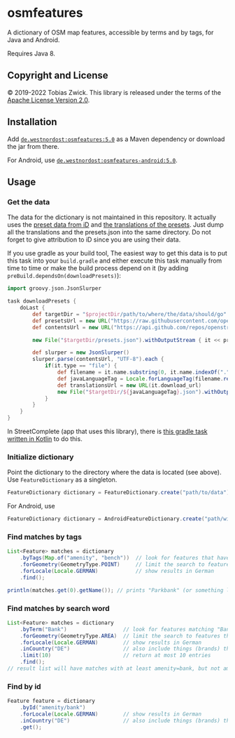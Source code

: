 # osmfeatures

A dictionary of OSM map features, accessible by terms and by tags, for Java and Android.

Requires Java 8.

## Copyright and License

© 2019-2022 Tobias Zwick. This library is released under the terms of the [Apache License Version 2.0](http://www.apache.org/licenses/LICENSE-2.0.txt).

## Installation

Add [`de.westnordost:osmfeatures:5.0`](https://mvnrepository.com/artifact/de.westnordost/osmfeatures/5.0) as a Maven dependency or download the jar from there.

For Android, use [`de.westnordost:osmfeatures-android:5.0`](https://mvnrepository.com/artifact/de.westnordost/osmfeatures-android/5.0).

## Usage

### Get the data

The data for the dictionary is not maintained in this repository.
It actually uses the [preset data from iD](https://github.com/openstreetmap/id-tagging-schema/blob/main/dist/presets.json) and [the translations of the presets](https://github.com/openstreetmap/id-tagging-schema/tree/main/dist/translations).
Just dump all the translations and the presets.json into the same directory.
Do not forget to give attribution to iD since you are using their data.

If you use gradle as your build tool, The easiest way to get this data is to put this task into your `build.gradle` and either execute this task manually from time to time or make the build process depend on it (by adding `preBuild.dependsOn(downloadPresets)`):

```groovy
import groovy.json.JsonSlurper

task downloadPresets {
    doLast {
        def targetDir = "$projectDir/path/to/where/the/data/should/go"
        def presetsUrl = new URL("https://raw.githubusercontent.com/openstreetmap/id-tagging-schema/main/dist/presets.json")
        def contentsUrl = new URL("https://api.github.com/repos/openstreetmap/id-tagging-schema/contents/dist/translations")

        new File("$targetDir/presets.json").withOutputStream { it << presetsUrl.openStream() }

        def slurper = new JsonSlurper()
        slurper.parse(contentsUrl, "UTF-8").each {
            if(it.type == "file") {
                def filename = it.name.substring(0, it.name.indexOf("."))
                def javaLanguageTag = Locale.forLanguageTag(filename.replace('@','-')).toLanguageTag()
                def translationsUrl = new URL(it.download_url)
                new File("$targetDir/${javaLanguageTag}.json").withOutputStream { it << translationsUrl.openStream() }
            }
        }
    }
}
```

In StreetComplete (app that uses this library), there is [this gradle task written in Kotlin](https://github.com/streetcomplete/StreetComplete/blob/master/buildSrc/src/main/java/UpdatePresetsTask.kt) to do this.

### Initialize dictionary

Point the dictionary to the directory where the data is located (see above). Use `FeatureDictionary` as a singleton.
```java
FeatureDictionary dictionary = FeatureDictionary.create("path/to/data"));
```

For Android, use
```java
FeatureDictionary dictionary = AndroidFeatureDictionary.create("path/within/assets/folder/to/data"));
```

### Find matches by tags
```java
List<Feature> matches = dictionary
    .byTags(Map.of("amenity", "bench"))  // look for features that have the given tags
    .forGeometry(GeometryType.POINT)     // limit the search to features that may be points
    .forLocale(Locale.GERMAN)            // show results in German
    .find();

println(matches.get(0).getName()); // prints "Parkbank" (or something like this)
```

### Find matches by search word

```java
List<Feature> matches = dictionary
    .byTerm("Bank")                  // look for features matching "Bank"
    .forGeometry(GeometryType.AREA)  // limit the search to features that may be areas
    .forLocale(Locale.GERMAN)        // show results in German
    .inCountry("DE")                 // also include things (brands) that only exist in Germany
    .limit(10)                       // return at most 10 entries
    .find();
// result list will have matches with at least amenity=bank, but not amenity=bench because it is a point-feature
```

### Find by id

```java
Feature feature = dictionary
    .byId("amenity/bank")
    .forLocale(Locale.GERMAN)        // show results in German
    .inCountry("DE")                 // also include things (brands) that only exist in Germany
    .get();
```
